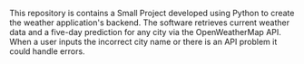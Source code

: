 This repository is contains a Small Project developed using Python  to create the weather application's backend. The software retrieves current weather data and a five-day prediction for any city via the OpenWeatherMap API. When a user inputs the incorrect city name or there is an API problem it could handle errors.
